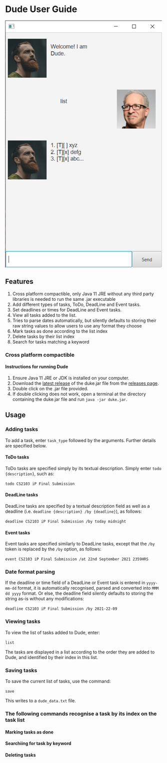 # Dude User Guide

![Image of UI](./Ui.png)
## Features
1. Cross platform compactible, only Java 11 JRE without any third party libraries is needed to run the same .jar executable
2. Add different types of tasks, ToDo, DeadLine and Event tasks.
3. Set deadlines or times for DeadLine and Event tasks.
4. View all tasks added to the list.
5. Tries to parse dates automatically, but silently defaults to storing their raw string values to allow users to use any format they choose
6. Mark tasks as done according to the list index
7. Delete tasks by their list index
8. Search for tasks matching a keyword


### Cross platform compactible

#### Instructions for running Dude
1. Ensure Java 11 JRE or JDK is installed on your computer.
2. Download the [latest release](https://github.com/mingyi456/ip/releases/download/A-Release/duke.jar) of the duke.jar file from the [releases page](https://github.com/mingyi456/ip/releases).
3. Double click on the .jar file provided. 
4. If double clicking does not work, open a terminal at the directory containing the duke.jar file and run `java -jar duke.jar`.

## Usage

### Adding tasks

To add a task, enter `task_type` followed by the arguments. Further details are specified below.

#### ToDo tasks

ToDo tasks are specified simply by its textual description. Simply enter `todo {description}`, such as:

`todo CS2103 iP Final Submission`

#### DeadLine tasks

DeadLine tasks are specified by a textual description field as well as a deadline (i.e. `deadline {description} /by {deadline}`), as follows: 

`deadline CS2103 iP Final Submission /by today midnight`

#### Event tasks

Event tasks are specified similarly to DeadLine tasks, except that the `/by` token is replaced by the `/by` option, as follows:

`event CS2103 iP Final Submission /at 22nd September 2021 2359HRS`

### Date format parsing 

If the deadline or time field of a DeadLine or Event task is entered in `yyyy-mm-dd` format, it is automatically recognised, parsed and converted into `MMM dd yyyy` format. Or else, the deadline field silently defaults to storing the string as-is without any modifications:

`deadline CS2103 iP Final Submission /by 2021-22-09`


### Viewing tasks

To view the list of tasks added to Dude, enter:

`list`

The tasks are displayed in a list according to the order they are added to Dude, and identified by their index in this list.

### Saving tasks

To save the current list of tasks, use the command:

`save`

This writes to a `dude_data.txt` file.

### The following commands recognise a task by its index on the task list

#### Marking tasks as done



#### Searchiing for task by keyword


#### Deleting tasks


